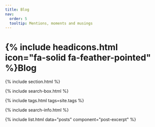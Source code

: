 ```yaml
---
title: Blog
nav:
  order: 5
  tooltip: Mentions, moments and musings
---
```


# {% include headicons.html icon="fa-solid fa-feather-pointed" %}Blog

{% include section.html %}

{% include search-box.html %}

{% include tags.html tags=site.tags %}

{% include search-info.html %}

{% include list.html data="posts" component="post-excerpt" %}
